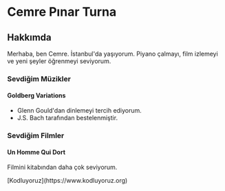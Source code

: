 <html>
    <HEAD>
        <title> HTML </title>
        <meta name="ödev" content="HTML, Kodluyoruz">
    </HEAD>
 <BODY>

<h1>Cemre Pınar Turna</h1>
<h2>Hakkımda</h2>
<p>Merhaba, ben Cemre. İstanbul'da yaşıyorum. Piyano çalmayı, film izlemeyi ve yeni şeyler öğrenmeyi seviyorum.</p>
<h3>Sevdiğim Müzikler</h3>
<h4>Goldberg Variations</h4>
<!--Listeyi de denemek istedim.-->
<ul>
<li>Glenn Gould'dan dinlemeyi tercih ediyorum.</li>
<li>J.S. Bach tarafından bestelenmiştir.</li>
</ul>
<h3>Sevdiğim Filmler</h3>
<h4>Un Homme Qui Dort</h4>
<p>Filmini kitabından daha çok seviyorum.</p>
<!--Kodluyoruz linkini nereye ekleyeceğimi anlamadığım için sayfanın altına ekliyorum.-->
[Kodluyoruz](https://www.kodluyoruz.org)

 </BODY>

</html>
